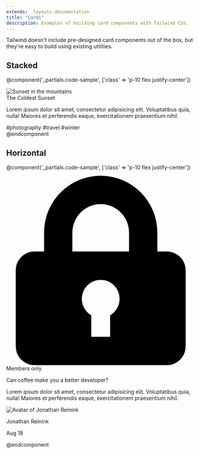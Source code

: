 ```yaml
---
extends: _layouts.documentation
title: "Cards"
description: Examples of building card components with Tailwind CSS.
---
```


Tailwind doesn't include pre-designed card components out of the box, but they're easy to build using existing utilities.

## Stacked

@component('_partials.code-sample', ['class' => 'p-10 flex justify-center'])
<div class="max-w-sm rounded overflow-hidden shadow-lg">
  <img class="w-full" src="{{ $page->baseUrl }}/img/card-top.jpg" alt="Sunset in the mountains">
  <div class="px-6 py-4">
    <div class="font-bold text-xl mb-2">The Coldest Sunset</div>
    <p class="text-gray-700 text-base">
      Lorem ipsum dolor sit amet, consectetur adipisicing elit. Voluptatibus quia, nulla! Maiores et perferendis eaque, exercitationem praesentium nihil.
    </p>
  </div>
  <div class="px-6 py-4">
    <span class="inline-block bg-gray-200 rounded-full px-3 py-1 text-sm font-semibold text-gray-700 mr-2">#photography</span>
    <span class="inline-block bg-gray-200 rounded-full px-3 py-1 text-sm font-semibold text-gray-700 mr-2">#travel</span>
    <span class="inline-block bg-gray-200 rounded-full px-3 py-1 text-sm font-semibold text-gray-700">#winter</span>
  </div>
</div>
@endcomponent

## Horizontal

@component('_partials.code-sample', ['class' => 'p-10 flex justify-center'])
<div class="max-w-md w-full lg:flex">
  <div class="h-48 lg:h-auto lg:w-48 flex-none bg-cover rounded-t lg:rounded-t-none lg:rounded-l text-center overflow-hidden" style="background-image: url('{{ $page->baseUrl }}/img/card-left.jpg')" title="Woman holding a mug">
  </div>
  <div class="border-r border-b border-l border-grey-light lg:border-l-0 lg:border-t lg:border-grey-light bg-white rounded-b lg:rounded-b-none lg:rounded-r p-4 flex flex-col justify-between leading-normal">
    <div class="mb-8">
      <p class="text-sm text-gray-600 flex items-center">
        <svg class="fill-current text-gray-500 w-3 h-3 mr-2" xmlns="http://www.w3.org/2000/svg" viewBox="0 0 20 20">
          <path d="M4 8V6a6 6 0 1 1 12 0v2h1a2 2 0 0 1 2 2v8a2 2 0 0 1-2 2H3a2 2 0 0 1-2-2v-8c0-1.1.9-2 2-2h1zm5 6.73V17h2v-2.27a2 2 0 1 0-2 0zM7 6v2h6V6a3 3 0 0 0-6 0z" />
        </svg>
        Members only
      </p>
      <div class="text-gray-900 font-bold text-xl mb-2">Can coffee make you a better developer?</div>
      <p class="text-gray-700 text-base">Lorem ipsum dolor sit amet, consectetur adipisicing elit. Voluptatibus quia, nulla! Maiores et perferendis eaque, exercitationem praesentium nihil.</p>
    </div>
    <div class="flex items-center">
      <img class="w-10 h-10 rounded-full mr-4" src="{{ $page->baseUrl }}/img/jonathan.jpg" alt="Avatar of Jonathan Reinink">
      <div class="text-sm">
        <p class="text-gray-900 leading-none">Jonathan Reinink</p>
        <p class="text-gray-600">Aug 18</p>
      </div>
    </div>
  </div>
</div>
@endcomponent

